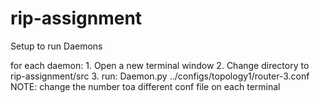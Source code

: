 # rip-assignment

Setup to run Daemons

for each daemon:
    1. Open a new terminal window
    2. Change directory to rip-assignment/src
    3. run: Daemon.py ../configs/topology1/router-3.conf 
        NOTE: change the number toa different conf file on each terminal